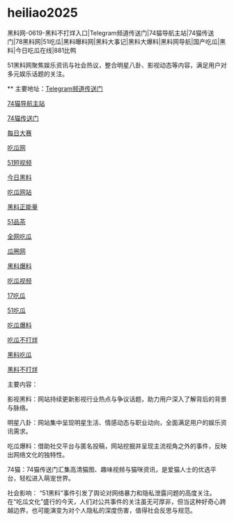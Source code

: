 # heiliao2025
黑料网-0619-黑料不打烊入口|Telegram频道传送门|74猫导航主站|74猫传送门|78黑料网|51吃瓜|黑料曝料网|黑料大事记|黑料大爆料|黑料网导航|国产吃瓜|黑料|今日吃瓜在线|881比鸭

51黑料网聚焦娱乐资讯与社会热议，整合明星八卦、影视动态等内容，满足用户对多元娱乐话题的关注。

** 主要地址：<a href="https://74mao.com/">Telegram频道传送门</a>

<a href="https://74mao.com/">74猫导航主站</a>

<a href="https://74mao.com/">74猫传送门</a>

<a href="https://pc1-26.pages.dev/">每日大赛</a>

<a href="https://cg1-39.pages.dev/">吃瓜网</a>

<a href="https://pc2-25.pages.dev/">51短视频</a>

<a href="https://pc10-24.pages.dev/">今日黑料</a>

<a href="https://cg1-27.pages.dev/">吃瓜网站</a>

<a href="https://cg8-12.pages.dev/">黑料正能量</a>

<a href="https://pc8-34.pages.dev/">51品茶</a>

<a href="https://cg4-21.pages.dev/">全网吃瓜</a>

<a href="https://cg6-21.pages.dev/">瓜圈网</a>

<a href="https://cg5-24.pages.dev/">黑料爆料</a>

<a href="https://cg9-07.pages.dev/">吃瓜视频</a>

<a href="https://17chiguabudayang.pages.dev/">17吃瓜</a>

<a href="https://heiliaoshezui1.pages.dev/">51吃瓜</a>

<a href="https://chiguabaoliaowang01.pages.dev/">吃瓜爆料</a>

<a href="https://chiguabaoliao01.pages.dev/">吃瓜不打烊</a>

<a href="https://wangbaochiguahei.pages.dev/">黑料吃瓜</a>

<a href="https://91heiliaobaoliao.pages.dev/">黑料不打烊</a>

主要内容：

影视黑料：网站持续更新影视行业热点与争议话题，助力用户深入了解背后的背景与脉络。

明星八卦：网站集中呈现明星生活、情感动态与职业动向，全面满足用户的娱乐资讯需求。

吃瓜爆料：借助社交平台与匿名投稿，网站挖掘并呈现主流视角之外的事件，反映出网络文化的独特性。

74猫：74猫传送门汇集高清猫图、趣味视频与猫咪资讯，是爱猫人士的优选平台，轻松进入萌宠世界。

社会影响：
“51黑料”事件引发了舆论对网络暴力和隐私泄露问题的高度关注。在“吃瓜文化”盛行的今天，人们对公共事件的关注虽无可厚非，但当这种好奇心跨越边界，也可能演变为对个人隐私的深度伤害，值得社会反思与规范。
